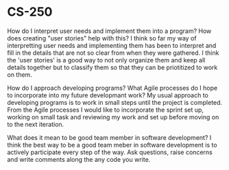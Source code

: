 # CS-250

How do I interpret user needs and implement them into a program? How does creating "user stories" help with this?
I think so far my way of interpretting user needs and implementing them has been to interpret and fill in the details that are not so clear from when they were gathered. I think the 'user stories' is a good way to not only organize them and keep all details together but to classify them so that they can be priotitized to work on them. 


How do I approach developing programs? What Agile processes do I hope to incorporate into my future developmant work?
My usual approach to developing programs is to work in small steps until the project is completed. From the Agile processes I would like to incorporate the sprint set up, working on small task and reviewing my work and set up before moving on to the next iteration. 


What does it mean to be good team member in software development?
I think the best way to be a good team meber in software development is to actively participate every step of the way. Ask questions, raise concerns and write comments along the any code you write. 
